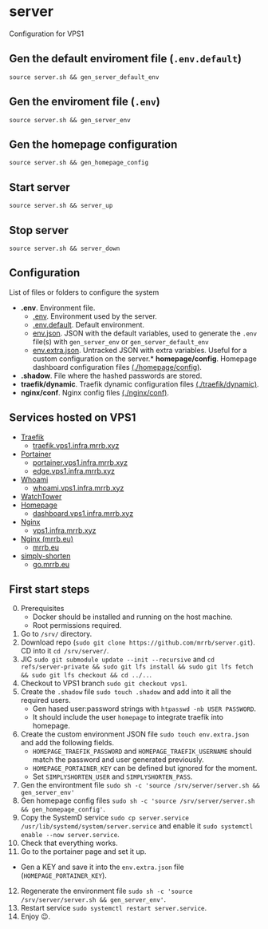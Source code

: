 # server

Configuration for VPS1

## Gen the default enviroment file (`.env.default`)

```
source server.sh && gen_server_default_env
```

## Gen the enviroment file (`.env`)

```
source server.sh && gen_server_env
```

## Gen the homepage configuration

```
source server.sh && gen_homepage_config
```

## Start server

```
source server.sh && server_up
```

## Stop server

```
source server.sh && server_down
```

## Configuration

List of files or folders to configure the system

* __**.env**__. Environment file.
  * [.env](). Environment used by the server.
  * [.env.default](.env.default). Default environment.
  * [env.json](env.json). JSON with the default variables, used to generate the `.env` file(s) with `gen_server_env` or `gen_server_default_env`
  * [env.extra.json](). Untracked JSON with extra variables. Useful for a custom configuration on the server.* __**homepage/config**__. Homepage dashboard configuration files [(./homepage/config)](homepage/config).
* __**.shadow**__. File where the hashed passwords are stored.
* __**traefik/dynamic**__. Traefik dynamic configuration files [(./traefik/dynamic)](traefik/dynamic).
* __**nginx/conf**__. Nginx config files [(./nginx/conf)](nginx/conf).

## Services hosted on VPS1

* [Traefik](traefik)
  * [traefik.vps1.infra.mrrb.xyz](https://traefik.vps1.infra.mrrb.xyz)
* [Portainer](portainer)
  * [portainer.vps1.infra.mrrb.xyz](https://portainer.vps1.infra.mrrb.xyz)
  * [edge.vps1.infra.mrrb.xyz](https://edge.vps1.infra.mrrb.xyz)
* [Whoami](whoami)
  * [whoami.vps1.infra.mrrb.xyz](https://whoami.vps1.infra.mrrb.xyz)
* [WatchTower](watchtower)
* [Homepage](homepage)
  * [dashboard.vps1.infra.mrrb.xyz](https://dashboard.vps1.infra.mrrb.xyz)
* [Nginx](nginx)
  * [vps1.infra.mrrb.xyz](https://vps1.infra.mrrb.xyz)
* [Nginx (mrrb.eu)](nginx_mrrb_eu)
  * [mrrb.eu](https://mrrb.eu) 
* [simply-shorten](simply-shorten)
  * [go.mrrb.eu](https://go.mrrb.eu) 

## First start steps

0. Prerequisites
   * Docker should be installed and running on the host machine.
   * Root permissions required.
1. Go to `/srv/` directory.
2. Download repo (`sudo git clone https://github.com/mrrb/server.git`). CD into it `cd /srv/server/`.
3. JIC `sudo git submodule update --init --recursive` and `cd refs/server-private && sudo git lfs install && sudo git lfs fetch && sudo git lfs checkout && cd ../..`.
4. Checkout to VPS1 branch `sudo git checkout vps1`.
5. Create the `.shadow` file `sudo touch .shadow` and add into it all the required users.
   * Gen hased user:password strings with `htpasswd -nb USER PASSWORD`.
   * It should include the user `homepage` to integrate traefik into homepage.
6. Create the custom environment JSON file `sudo touch env.extra.json` and add the following fields.
   * `HOMEPAGE_TRAEFIK_PASSWORD` and `HOMEPAGE_TRAEFIK_USERNAME` should match the password and user generated previously.
   * `HOMEPAGE_PORTAINER_KEY` can be defined but ignored for the moment.
   * Set `SIMPLYSHORTEN_USER` and `SIMPLYSHORTEN_PASS`.
7. Gen the environtment file `sudo sh -c 'source /srv/server/server.sh && gen_server_env'`
8. Gen homepage config files `sudo sh -c 'source /srv/server/server.sh && gen_homepage_config'`.
9. Copy the SystemD service `sudo cp server.service /usr/lib/systemd/system/server.service` and enable it `sudo systemctl enable --now server.service`.
10. Check that everything works.
11. Go to the portainer page and set it up.
  * Gen a KEY and save it into the `env.extra.json` file (`HOMEPAGE_PORTAINER_KEY`).
12.  Regenerate the environment file `sudo sh -c 'source /srv/server/server.sh && gen_server_env'`.
13.  Restart service `sudo systemctl restart server.service`.
14.   Enjoy 😉.
